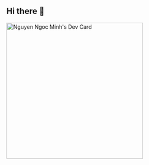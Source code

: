 ## Hi there 👋
<a href="https://app.daily.dev/minhdeeptry"><img src="https://api.daily.dev/devcards/v2/M2FpbbageNd4YageFr6Ir.png?r=s9u" width="356" alt="Nguyen Ngoc Minh's Dev Card"/></a>
<!--
**Minh141120/Minh141120** is a ✨ _special_ ✨ repository because its `README.md` (this file) appears on your GitHub profile.

Here are some ideas to get you started:

- 🔭 I’m currently working on ...
- 🌱 I’m currently learning ...
- 👯 I’m looking to collaborate on ...
- 🤔 I’m looking for help with ...
- 💬 Ask me about ...
- 📫 How to reach me: ...
- 😄 Pronouns: ...
- ⚡ Fun fact: ...
-->

